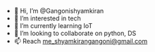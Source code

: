- 👋 Hi, I’m @Gangonishyamkiran
- 👀 I’m interested in tech
- 🌱 I’m currently learning IoT 
- 💞️ I’m looking to collaborate on python, DS
- 📫 Reach me_shyamkirangangoni@gmail.com

<!---
Gangonishyamkiran/Gangonishyamkiran is a ✨ special ✨ repository because its `README.md` (this file) appears on your GitHub profile.
You can click the Preview link to take a look at your changes.
--->
